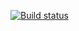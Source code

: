 [![Build status](https://ci.appveyor.com/api/projects/status/s73ipbb9k6xjw8un?svg=true)](https://ci.appveyor.com/project/Ibragim066/events)